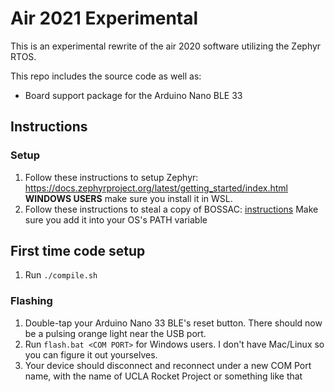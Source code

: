 # Air 2021 Experimental
This is an experimental rewrite of the air 2020 software
utilizing the Zephyr RTOS.

This repo includes the source code as well as:
* Board support package for the Arduino Nano BLE 33

## Instructions
### Setup
1. Follow these instructions to setup Zephyr: https://docs.zephyrproject.org/latest/getting_started/index.html
**WINDOWS USERS** make sure you install it in WSL.
1. Follow these instructions to steal a copy of BOSSAC: [instructions](boards/arm/arduino_nano_33_ble/doc/index.rst)
Make sure you add it into your OS's PATH variable

## First time code setup
1. Run `./compile.sh`

### Flashing
1. Double-tap your Arduino Nano 33 BLE's reset button. 
There should now be a pulsing orange light near the USB port.
1. Run `flash.bat <COM PORT>` for Windows users. I don't have Mac/Linux so you
can figure it out yourselves.
1. Your device should disconnect and reconnect under a new COM Port name, with 
the name of UCLA Rocket Project or something like that
